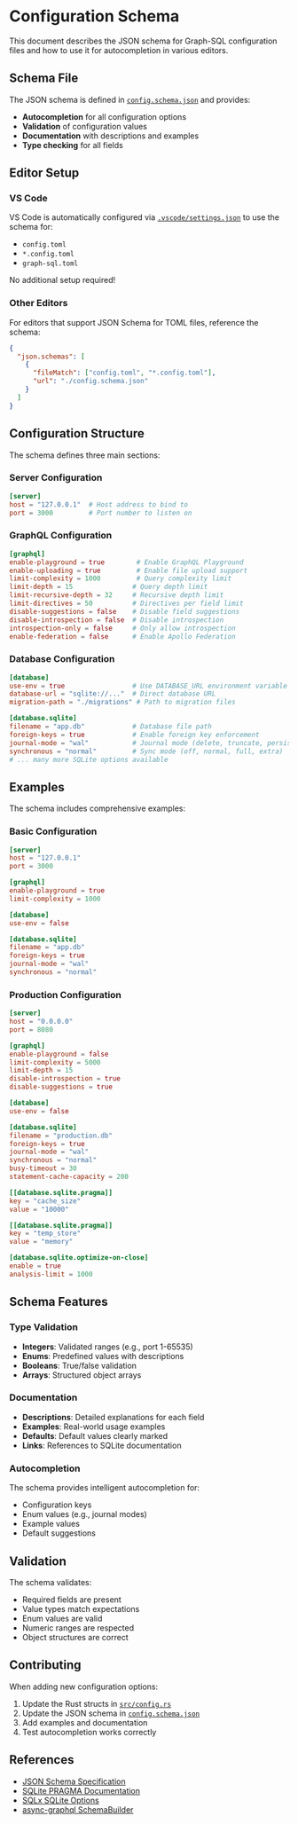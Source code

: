 # Configuration Schema

This document describes the JSON schema for Graph-SQL configuration files and
how to use it for autocompletion in various editors.

## Schema File

The JSON schema is defined in [`config.schema.json`](./config.schema.json) and
provides:

- **Autocompletion** for all configuration options
- **Validation** of configuration values
- **Documentation** with descriptions and examples
- **Type checking** for all fields

## Editor Setup

### VS Code

VS Code is automatically configured via
[`.vscode/settings.json`](./.vscode/settings.json) to use the schema for:

- `config.toml`
- `*.config.toml`
- `graph-sql.toml`

No additional setup required!

### Other Editors

For editors that support JSON Schema for TOML files, reference the schema:

```json
{
  "json.schemas": [
    {
      "fileMatch": ["config.toml", "*.config.toml"],
      "url": "./config.schema.json"
    }
  ]
}
```

## Configuration Structure

The schema defines three main sections:

### Server Configuration

```toml
[server]
host = "127.0.0.1"  # Host address to bind to
port = 3000         # Port number to listen on
```

### GraphQL Configuration

```toml
[graphql]
enable-playground = true        # Enable GraphQL Playground
enable-uploading = true         # Enable file upload support
limit-complexity = 1000         # Query complexity limit
limit-depth = 15               # Query depth limit
limit-recursive-depth = 32     # Recursive depth limit
limit-directives = 50          # Directives per field limit
disable-suggestions = false    # Disable field suggestions
disable-introspection = false  # Disable introspection
introspection-only = false     # Only allow introspection
enable-federation = false      # Enable Apollo Federation
```

### Database Configuration

```toml
[database]
use-env = true                 # Use DATABASE_URL environment variable
database-url = "sqlite://..."  # Direct database URL
migration-path = "./migrations" # Path to migration files

[database.sqlite]
filename = "app.db"            # Database file path
foreign-keys = true            # Enable foreign key enforcement
journal-mode = "wal"           # Journal mode (delete, truncate, persist, memory, wal, off)
synchronous = "normal"         # Sync mode (off, normal, full, extra)
# ... many more SQLite options available
```

## Examples

The schema includes comprehensive examples:

### Basic Configuration

```toml
[server]
host = "127.0.0.1"
port = 3000

[graphql]
enable-playground = true
limit-complexity = 1000

[database]
use-env = false

[database.sqlite]
filename = "app.db"
foreign-keys = true
journal-mode = "wal"
synchronous = "normal"
```

### Production Configuration

```toml
[server]
host = "0.0.0.0"
port = 8080

[graphql]
enable-playground = false
limit-complexity = 5000
limit-depth = 15
disable-introspection = true
disable-suggestions = true

[database]
use-env = false

[database.sqlite]
filename = "production.db"
foreign-keys = true
journal-mode = "wal"
synchronous = "normal"
busy-timeout = 30
statement-cache-capacity = 200

[[database.sqlite.pragma]]
key = "cache_size"
value = "10000"

[[database.sqlite.pragma]]
key = "temp_store"
value = "memory"

[database.sqlite.optimize-on-close]
enable = true
analysis-limit = 1000
```

## Schema Features

### Type Validation

- **Integers**: Validated ranges (e.g., port 1-65535)
- **Enums**: Predefined values with descriptions
- **Booleans**: True/false validation
- **Arrays**: Structured object arrays

### Documentation

- **Descriptions**: Detailed explanations for each field
- **Examples**: Real-world usage examples
- **Defaults**: Default values clearly marked
- **Links**: References to SQLite documentation

### Autocompletion

The schema provides intelligent autocompletion for:

- Configuration keys
- Enum values (e.g., journal modes)
- Example values
- Default suggestions

## Validation

The schema validates:

- Required fields are present
- Value types match expectations
- Enum values are valid
- Numeric ranges are respected
- Object structures are correct

## Contributing

When adding new configuration options:

1. Update the Rust structs in [`src/config.rs`](./src/config.rs)
2. Update the JSON schema in [`config.schema.json`](./config.schema.json)
3. Add examples and documentation
4. Test autocompletion works correctly

## References

- [JSON Schema Specification](https://json-schema.org/)
- [SQLite PRAGMA Documentation](https://www.sqlite.org/pragma.html)
- [SQLx SQLite Options](https://docs.rs/sqlx/latest/sqlx/sqlite/struct.SqliteConnectOptions.html)
- [async-graphql SchemaBuilder](https://docs.rs/async-graphql/latest/async_graphql/dynamic/struct.SchemaBuilder.html)
